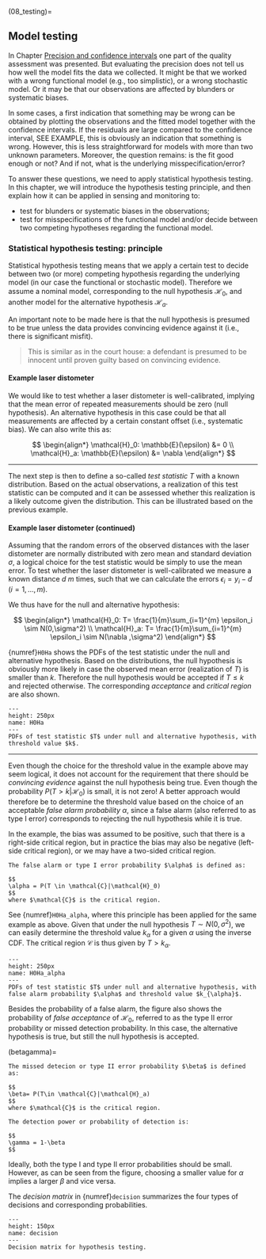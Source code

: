 (08_testing)=
## Model testing
In Chapter [Precision and confidence intervals](05_precision) one part of the quality assessment was presented. But evaluating the precision does not tell us how well the model fits the data we collected. It might be that we worked with a wrong functional model (e.g., too simplistic), or a wrong stochastic model. Or it may be that our observations are affected by blunders or systematic biases. 

In some cases, a first indication that something may be wrong can be obtained by plotting the observations and the fitted model together with the confidence intervals. If the residuals are large compared to the confidence interval, SEE EXAMPLE, this is obviously an indication that something is wrong. However, this is less straightforward for models with more than two unknown parameters. Moreover, the question remains: is the fit good enough or not? And if not, what is the underlying misspecification/error?

To answer these questions, we need to apply statistical hypothesis testing. In this chapter, we will introduce the hypothesis testing principle, and then explain how it can be applied in sensing and monitoring to:
* test for blunders or systematic biases in the observations;
* test for misspecifications of the functional model and/or decide between two competing hypotheses regarding the functional model.

### Statistical hypothesis testing: principle
Statistical hypothesis testing means that we apply a certain test to decide between two (or more) competing hypothesis regarding the underlying model (in our case the functional or stochastic model). Therefore we assume a nominal model, corresponding to the null hypothesis $\mathcal{H}_0$, and another model for the alternative hypothesis $\mathcal{H}_a$.

An important note to be made here is that the null hypothesis is presumed to be true unless the data provides convincing evidence against it (i.e., there is significant misfit).

> This is similar as in the court house: a defendant is presumed to be innocent until proven guilty based on convincing evidence.

#### Example laser distometer
We would like to test whether a laser distometer is well-calibrated, implying that the mean error of repeated measurements should be zero (null hypothesis). An alternative hypothesis in this case could be that all measurements are affected by a certain constant offset (i.e., systematic bias). We can also write this as:

$$
\begin{align*}
\mathcal{H}_0: \mathbb{E}(\epsilon) &= 0 \\
\mathcal{H}_a: \mathbb{E}(\epsilon) &= \nabla
\end{align*}
$$

***

The next step is then to define a so-called *test statistic* $T$ with a known distribution. Based on the actual observations, a realization of this test statistic can be computed and it can be assessed whether this realization is a likely outcome given the distribution. This can be illustrated based on the previous example.

#### Example laser distometer (continued)
Assuming that the random errors of the observed distances with the laser distometer are normally distributed with zero mean and standard deviation $\sigma$, a logical choice for the test statistic would be simply to use the mean error. To test whether the laser distometer is well-calibrated we measure a known distance $d$ $m$ times, such that we can calculate the errors $\epsilon_i = y_i - d$ ($i=1,\ldots,m$).

We thus have for the null and alternative hypothesis:

$$
\begin{align*}
\mathcal{H}_0: T= \frac{1}{m}\sum_{i=1}^{m} \epsilon_i \sim N(0,\sigma^2) \\
\mathcal{H}_a: T= \frac{1}{m}\sum_{i=1}^{m} \epsilon_i \sim N(\nabla ,\sigma^2) 
\end{align*}
$$

{numref}`H0Ha` shows the PDFs of the test statistic under the null and alternative hypothesis. Based on the distributions, the null hypothesis is obviously more likely in case the observed mean error (realization of $T$) is smaller than $k$. Therefore the null hypothesis would be accepted if $T \leq k$ and rejected otherwise. The corresponding *acceptance* and *critical region* are also shown.

```{figure} ./figures/08_H0Ha.png
---
height: 250px
name: H0Ha
---
PDFs of test statistic $T$ under null and alternative hypothesis, with threshold value $k$.
```
***

Even though the choice for the threshold value in the example above may seem logical, it does not account for the requirement that there should be *convincing evidence* against the null hypothesis being true. Even though the probability $P(T>k | \mathcal{H}_0)$ is small, it is not zero! A better approach would therefore be to determine the threshold value based on the choice of an acceptable *false alarm probability* $\alpha$, since a false alarm (also referred to as type I error) corresponds to rejecting the null hypothesis while it is true. 

In the example, the bias was assumed to be positive, such that there is a right-side critical region, but in practice the bias may also be negative (left-side critical region), or we may have a two-sided critical region.

```{admonition} Definition
The false alarm or type I error probability $\alpha$ is defined as:

$$
\alpha = P(T \in \mathcal{C}|\mathcal{H}_0)
$$
where $\mathcal{C}$ is the critical region.
```

See {numref}`H0Ha_alpha`, where this principle has been applied for the same example as above. Given that under the null hypothesis $T\sim N(0,\sigma^2)$, we can easily determine the threshold value $k_{\alpha}$ for a given $\alpha$ using the inverse CDF. The critical region $\mathcal{C}$ is thus given by $T>k_{\alpha}$.

```{figure} ./figures/08_H0Ha_2.png
---
height: 250px
name: H0Ha_alpha
---
PDFs of test statistic $T$ under null and alternative hypothesis, with false alarm probability $\alpha$ and threshold value $k_{\alpha}$.
```

Besides the probability of a false alarm, the figure also shows the probability of *false acceptance* of $\mathcal{H}_0$, referred to as the type II error probability or missed detection probability. In this case, the alternative hypothesis is true, but still the null hypothesis is accepted.

(betagamma)=
```{admonition} Definitions
The missed detecion or type II error probability $\beta$ is defined as:

$$
\beta= P(T\in \mathcal{C}|\mathcal{H}_a)
$$
where $\mathcal{C}$ is the critical region.

The detection power or probability of detection is:

$$
\gamma = 1-\beta
$$
```

Ideally, both the type I and type II error probabilities should be small. However, as can be seen from the figure, choosing a smaller value for $\alpha$ implies a larger $\beta$ and vice versa.

The *decision matrix* in {numref}`decision` summarizes the four types of decisions and corresponding probabilities.

```{figure} ./figures/08_decision.png
---
height: 150px
name: decision
---
Decision matrix for hypothesis testing.
```